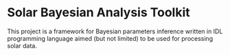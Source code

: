 # Solar Bayesian Analysis Toolkit

This project is a framework for Bayesian parameters inference written in IDL programming language aimed (but not limited) to be used for processing solar data.
